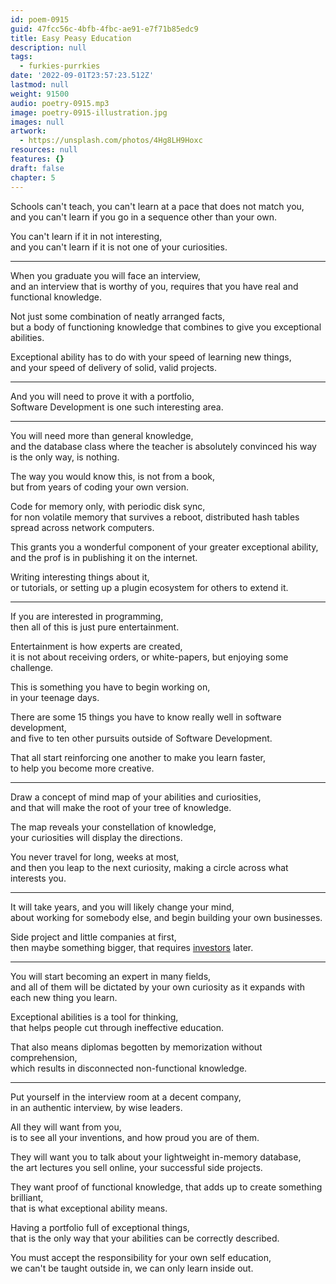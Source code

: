 ```yaml
---
id: poem-0915
guid: 47fcc56c-4bfb-4fbc-ae91-e7f71b85edc9
title: Easy Peasy Education
description: null
tags:
  - furkies-purrkies
date: '2022-09-01T23:57:23.512Z'
lastmod: null
weight: 91500
audio: poetry-0915.mp3
image: poetry-0915-illustration.jpg
images: null
artwork:
  - https://unsplash.com/photos/4Hg8LH9Hoxc
resources: null
features: {}
draft: false
chapter: 5
---
```


Schools can't teach, you can't learn at a pace that does not match you,\
and you can't learn if you go in a sequence other than your own.

You can't learn if it in not interesting,\
and you can't learn if it is not one of your curiosities.

---

When you graduate you will face an interview,\
and an interview that is worthy of you, requires that you have real and functional knowledge.

Not just some combination of neatly arranged facts,\
but a body of functioning knowledge that combines to give you exceptional abilities.

Exceptional ability has to do with your speed of learning new things,\
and your speed of delivery of solid, valid projects.

---

And you will need to prove it with a portfolio,\
Software Development is one such interesting area.

---

You will need more than general knowledge,\
and the database class where the teacher is absolutely convinced his way is the only way, is nothing.

The way you would know this, is not from a book,\
but from years of coding your own version.

Code for memory only, with periodic disk sync,\
for non volatile memory that survives a reboot, distributed hash tables spread across network computers.

This grants you a wonderful component of your greater exceptional ability,\
and the prof is in publishing it on the internet.

Writing interesting things about it,\
or tutorials, or setting up a plugin ecosystem for others to extend it.

---

If you are interested in programming,\
then all of this is just pure entertainment.

Entertainment is how experts are created,\
it is not about receiving orders, or white-papers, but enjoying some challenge.

This is something you have to begin working on,\
in your teenage days.

There are some 15 things you have to know really well in software development,\
and five to ten other pursuits outside of Software Development.

That all start reinforcing one another to make you learn faster,\
to help you become more creative.

---

Draw a concept of mind map of your abilities and curiosities,\
and that will make the root of your tree of knowledge.

The map reveals your constellation of knowledge,\
your curiosities will display the directions.

You never travel for long, weeks at most,\
and then you leap to the next curiosity, making a circle across what interests you.

---

It will take years, and you will likely change your mind,\
about working for somebody else, and begin building your own businesses.

Side project and little companies at first,\
then maybe something bigger, that requires [investors](https://www.youtube.com/results?search_query=What+is+a+Startup+Accelerator) later.

---

You will start becoming an expert in many fields,\
and all of them will be dictated by your own curiosity as it expands with each new thing you learn.

Exceptional abilities is a tool for thinking,\
that helps people cut through ineffective education.

That also means diplomas begotten by memorization without comprehension,\
which results in disconnected non-functional knowledge.

---

Put yourself in the interview room at a decent company,\
in an authentic interview, by wise leaders.

All they will want from you,\
is to see all your inventions, and how proud you are of them.

They will want you to talk about your lightweight in-memory database,\
the art lectures you sell online, your successful side projects.

They want proof of functional knowledge, that adds up to create something brilliant,\
that is what exceptional ability means.

Having a portfolio full of exceptional things,\
that is the only way that your abilities can be correctly described.

You must accept the responsibility for your own self education,\
we can't be taught outside in, we can only learn inside out.
